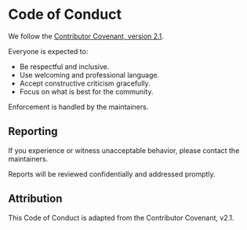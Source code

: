 # Code of Conduct

We follow the [Contributor Covenant, version 2.1](https://www.contributor-covenant.org/version/2/1/code_of_conduct/).

Everyone is expected to:
- Be respectful and inclusive.
- Use welcoming and professional language.
- Accept constructive criticism gracefully.
- Focus on what is best for the community.

Enforcement is handled by the maintainers.

## Reporting

If you experience or witness unacceptable behavior, please contact the maintainers.

Reports will be reviewed confidentially and addressed promptly.

## Attribution

This Code of Conduct is adapted from the Contributor Covenant, v2.1.